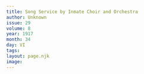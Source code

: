```yaml
---
title: Song Service by Inmate Choir and Orchestra
author: Unknown
issue: 29
volume: 8
year: 1917
month: 34
day: VI
tags:
layout: page.njk
image:
---
```





